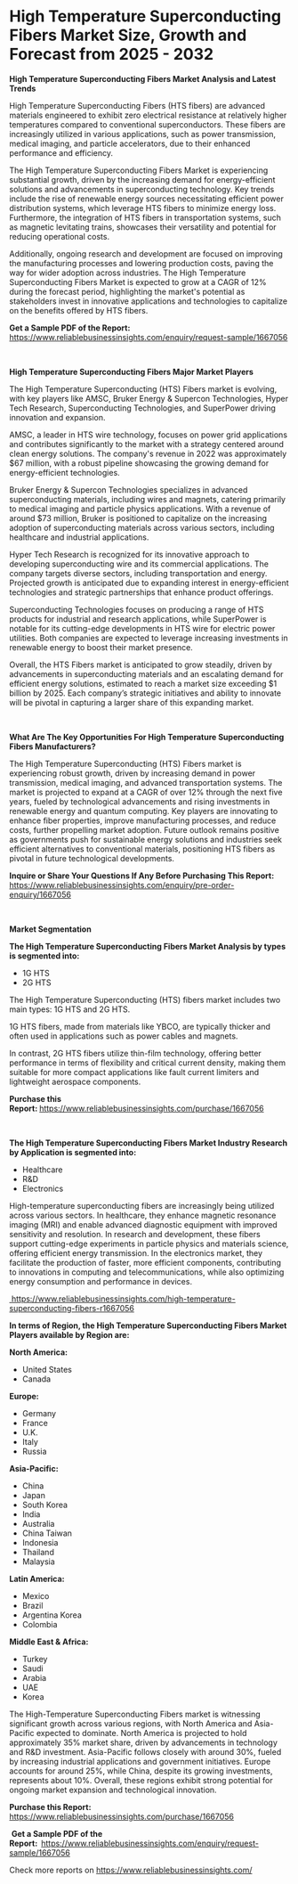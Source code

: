<p><h1>High Temperature Superconducting Fibers Market Size, Growth and Forecast from 2025 - 2032</h1></p><p><strong>High Temperature Superconducting Fibers Market Analysis and Latest Trends</strong></p>
<p><p>High Temperature Superconducting Fibers (HTS fibers) are advanced materials engineered to exhibit zero electrical resistance at relatively higher temperatures compared to conventional superconductors. These fibers are increasingly utilized in various applications, such as power transmission, medical imaging, and particle accelerators, due to their enhanced performance and efficiency.</p><p>The High Temperature Superconducting Fibers Market is experiencing substantial growth, driven by the increasing demand for energy-efficient solutions and advancements in superconducting technology. Key trends include the rise of renewable energy sources necessitating efficient power distribution systems, which leverage HTS fibers to minimize energy loss. Furthermore, the integration of HTS fibers in transportation systems, such as magnetic levitating trains, showcases their versatility and potential for reducing operational costs.</p><p>Additionally, ongoing research and development are focused on improving the manufacturing processes and lowering production costs, paving the way for wider adoption across industries. The High Temperature Superconducting Fibers Market is expected to grow at a CAGR of 12% during the forecast period, highlighting the market's potential as stakeholders invest in innovative applications and technologies to capitalize on the benefits offered by HTS fibers.</p></p>
<p><strong>Get a Sample PDF of the Report:&nbsp;</strong> <a href="https://www.reliablebusinessinsights.com/enquiry/request-sample/1667056?utm_campaign=3086&utm_medium=2&utm_source=Github&utm_content=ia&utm_term=08032025&utm_id=high-temperature-superconducting-fibers">https://www.reliablebusinessinsights.com/enquiry/request-sample/1667056</a></p>
<p>&nbsp;</p>
<p><strong>High Temperature Superconducting Fibers Major Market Players</strong></p>
<p><p>The High Temperature Superconducting (HTS) Fibers market is evolving, with key players like AMSC, Bruker Energy & Supercon Technologies, Hyper Tech Research, Superconducting Technologies, and SuperPower driving innovation and expansion.</p><p>AMSC, a leader in HTS wire technology, focuses on power grid applications and contributes significantly to the market with a strategy centered around clean energy solutions. The company's revenue in 2022 was approximately $67 million, with a robust pipeline showcasing the growing demand for energy-efficient technologies.</p><p>Bruker Energy & Supercon Technologies specializes in advanced superconducting materials, including wires and magnets, catering primarily to medical imaging and particle physics applications. With a revenue of around $73 million, Bruker is positioned to capitalize on the increasing adoption of superconducting materials across various sectors, including healthcare and industrial applications.</p><p>Hyper Tech Research is recognized for its innovative approach to developing superconducting wire and its commercial applications. The company targets diverse sectors, including transportation and energy. Projected growth is anticipated due to expanding interest in energy-efficient technologies and strategic partnerships that enhance product offerings.</p><p>Superconducting Technologies focuses on producing a range of HTS products for industrial and research applications, while SuperPower is notable for its cutting-edge developments in HTS wire for electric power utilities. Both companies are expected to leverage increasing investments in renewable energy to boost their market presence.</p><p>Overall, the HTS Fibers market is anticipated to grow steadily, driven by advancements in superconducting materials and an escalating demand for efficient energy solutions, estimated to reach a market size exceeding $1 billion by 2025. Each company’s strategic initiatives and ability to innovate will be pivotal in capturing a larger share of this expanding market.</p></p>
<p>&nbsp;</p>
<p><strong>What Are The Key Opportunities For High Temperature Superconducting Fibers Manufacturers?</strong></p>
<p><p>The High Temperature Superconducting (HTS) Fibers market is experiencing robust growth, driven by increasing demand in power transmission, medical imaging, and advanced transportation systems. The market is projected to expand at a CAGR of over 12% through the next five years, fueled by technological advancements and rising investments in renewable energy and quantum computing. Key players are innovating to enhance fiber properties, improve manufacturing processes, and reduce costs, further propelling market adoption. Future outlook remains positive as governments push for sustainable energy solutions and industries seek efficient alternatives to conventional materials, positioning HTS fibers as pivotal in future technological developments.</p></p>
<p><strong>Inquire or Share Your Questions If Any Before Purchasing This Report:</strong> <a href="https://www.reliablebusinessinsights.com/enquiry/pre-order-enquiry/1667056?utm_campaign=3086&utm_medium=2&utm_source=Github&utm_content=ia&utm_term=08032025&utm_id=high-temperature-superconducting-fibers">https://www.reliablebusinessinsights.com/enquiry/pre-order-enquiry/1667056</a></p>
<p>&nbsp;</p>
<p><strong>Market Segmentation</strong></p>
<p><strong>The High Temperature Superconducting Fibers Market Analysis by types is segmented into:</strong></p>
<p><ul><li>1G HTS</li><li>2G HTS</li></ul></p>
<p><p>The High Temperature Superconducting (HTS) fibers market includes two main types: 1G HTS and 2G HTS. </p><p>1G HTS fibers, made from materials like YBCO, are typically thicker and often used in applications such as power cables and magnets. </p><p>In contrast, 2G HTS fibers utilize thin-film technology, offering better performance in terms of flexibility and critical current density, making them suitable for more compact applications like fault current limiters and lightweight aerospace components.</p></p>
<p><strong>Purchase this Report:&nbsp;</strong><a href="https://www.reliablebusinessinsights.com/purchase/1667056?utm_campaign=3086&utm_medium=2&utm_source=Github&utm_content=ia&utm_term=08032025&utm_id=high-temperature-superconducting-fibers">https://www.reliablebusinessinsights.com/purchase/1667056</a></p>
<p>&nbsp;</p>
<p><strong>The High Temperature Superconducting Fibers Market Industry Research by Application is segmented into:</strong></p>
<p><ul><li>Healthcare</li><li>R&D</li><li>Electronics</li></ul></p>
<p><p>High-temperature superconducting fibers are increasingly being utilized across various sectors. In healthcare, they enhance magnetic resonance imaging (MRI) and enable advanced diagnostic equipment with improved sensitivity and resolution. In research and development, these fibers support cutting-edge experiments in particle physics and materials science, offering efficient energy transmission. In the electronics market, they facilitate the production of faster, more efficient components, contributing to innovations in computing and telecommunications, while also optimizing energy consumption and performance in devices.</p></p>
<p><a href="https://www.reliablebusinessinsights.com/high-temperature-superconducting-fibers-r1667056?utm_campaign=3086&utm_medium=2&utm_source=Github&utm_content=ia&utm_term=08032025&utm_id=high-temperature-superconducting-fibers">&nbsp;https://www.reliablebusinessinsights.com/high-temperature-superconducting-fibers-r1667056</a></p>
<p><strong>In terms of Region, the High Temperature Superconducting Fibers Market Players available by Region are:</strong></p>
<p>
    <p> <strong> North America: </strong>
        <ul>
            <li>United States</li>
            <li>Canada</li>
        </ul>
        </p> 
    <p> <strong> Europe: </strong>
        <ul>
            <li>Germany</li>
            <li>France</li>
            <li>U.K.</li>
            <li>Italy</li>
            <li>Russia</li>
        </ul>
        </p> 
    <p> <strong> Asia-Pacific: </strong>
        <ul>
            <li>China</li>
            <li>Japan</li>
            <li>South Korea</li>
            <li>India</li>
            <li>Australia</li>
            <li>China Taiwan</li>
            <li>Indonesia</li>
            <li>Thailand</li>
            <li>Malaysia</li>
        </ul>
        </p> 
    <p> <strong> Latin America: </strong>
        <ul>
            <li>Mexico</li>
            <li>Brazil</li>
            <li>Argentina Korea</li>
            <li>Colombia</li>
        </ul>
        </p> 
    <p> <strong> Middle East & Africa: </strong>
        <ul>
            <li>Turkey</li>
            <li>Saudi</li>
            <li>Arabia</li>
            <li>UAE</li>
            <li>Korea</li>
        </ul>
    </p>
    </p>
<p><p>The High-Temperature Superconducting Fibers market is witnessing significant growth across various regions, with North America and Asia-Pacific expected to dominate. North America is projected to hold approximately 35% market share, driven by advancements in technology and R&D investment. Asia-Pacific follows closely with around 30%, fueled by increasing industrial applications and government initiatives. Europe accounts for around 25%, while China, despite its growing investments, represents about 10%. Overall, these regions exhibit strong potential for ongoing market expansion and technological innovation.</p></p>
<p><strong>Purchase this Report: </strong><a href="https://www.reliablebusinessinsights.com/purchase/1667056?utm_campaign=3086&utm_medium=2&utm_source=Github&utm_content=ia&utm_term=08032025&utm_id=high-temperature-superconducting-fibers">https://www.reliablebusinessinsights.com/purchase/1667056</a></p>
<p>&nbsp;<strong>Get a Sample PDF of the Report:&nbsp;&nbsp;</strong><a href="https://www.reliablebusinessinsights.com/enquiry/request-sample/1667056?utm_campaign=3086&utm_medium=2&utm_source=Github&utm_content=ia&utm_term=08032025&utm_id=high-temperature-superconducting-fibers">https://www.reliablebusinessinsights.com/enquiry/request-sample/1667056</a></p>
<p><strong></strong></p>
<p>Check more reports on <a href="https://www.reliablebusinessinsights.com/?utm_campaign=3086&utm_medium=2&utm_source=Github&utm_content=ia&utm_term=08032025&utm_id=high-temperature-superconducting-fibers">https://www.reliablebusinessinsights.com/</a></p>